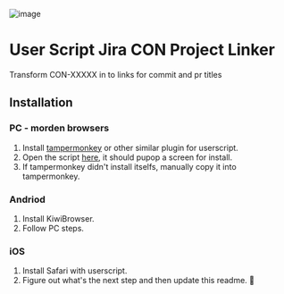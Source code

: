 ![image](https://github.com/umami-dev/userscript-jira-con-project-linker/assets/83455523/22a7d3ae-00f0-483d-800d-2d42092d8c15)


# User Script Jira CON Project Linker
Transform CON-XXXXX in to links for commit and pr titles



## Installation


### PC - morden browsers
1. Install [tampermonkey](https://chromewebstore.google.com/detail/tampermonkey/dhdgffkkebhmkfjojejmpbldmpobfkfo) or other similar plugin for userscript.
2. Open the script [here](https://raw.githubusercontent.com/umami-dev/userscript-jira-con-project-linker/main/userscript-jira-con-project-linker.js), it should pupop a screen for install.
3. If tampermonkey didn't install itselfs, manually copy it into tampermonkey.

### Andriod 
1. Install KiwiBrowser.
2. Follow PC steps.

### iOS
1. Install Safari with userscript.
2. Figure out what's the next step and then update this readme. 🙏
